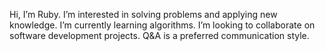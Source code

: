  Hi, I’m Ruby.
 I’m interested in solving problems and applying new knowledge.
 I’m currently learning algorithms.
 I’m looking to collaborate on software development projects.
 Q&A is a preferred communication style.
